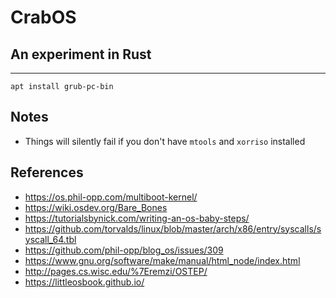 # CrabOS
## An experiment in Rust
----

`apt install grub-pc-bin`

## Notes

* Things will silently fail if you don't have `mtools` and `xorriso` installed

## References

* https://os.phil-opp.com/multiboot-kernel/
* https://wiki.osdev.org/Bare_Bones
* https://tutorialsbynick.com/writing-an-os-baby-steps/
* https://github.com/torvalds/linux/blob/master/arch/x86/entry/syscalls/syscall_64.tbl
* https://github.com/phil-opp/blog_os/issues/309
* https://www.gnu.org/software/make/manual/html_node/index.html
* http://pages.cs.wisc.edu/%7Eremzi/OSTEP/
* https://littleosbook.github.io/
